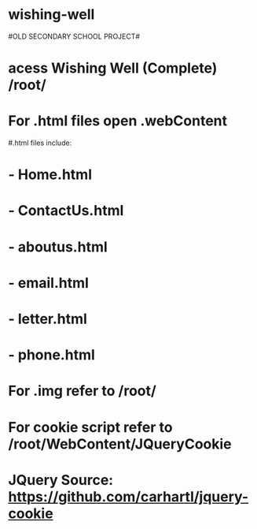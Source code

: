 # wishing-well

#OLD SECONDARY SCHOOL PROJECT#

# acess Wishing Well (Complete) /root/
# For .html files open .webContent 
#.html files include:
# - Home.html
# - ContactUs.html
# - aboutus.html
# - email.html
# - letter.html
# - phone.html
# For .img refer to /root/
# For cookie script refer to /root/WebContent/JQueryCookie
# JQuery Source:  https://github.com/carhartl/jquery-cookie
